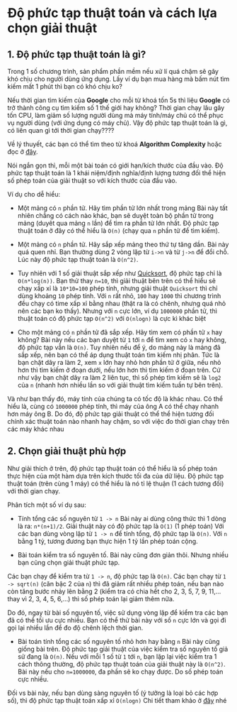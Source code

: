 # Độ phức tạp thuật toán và cách lựa chọn giải thuật

## 1. Độ phức tạp thuật toán là gì?

Trong 1 số chương trình, sản phẩm phần mềm nếu xử lí quá chậm sẽ gây khó chịu cho người dùng ứng dụng. Lấy ví dụ bạn mua hàng mà bấm nút tìm kiếm mất 1 phút thì bạn có khó chịu ko?

Nếu thời gian tìm kiếm của **Google** cho mỗi từ khoá tốn 5s thì liệu **Google** có trở thành công cụ tìm kiếm số 1 thế giới hay không?
Thời gian chạy lâu gây tốn CPU, làm giảm số lượng người dùng mà máy tính/máy chủ có thể phục vụ người dùng (với ứng dụng có máy chủ). Vậy độ phức tạp thuật toán là gì, có liên quan gì tới thời gian chạy????

Về lý thuyết, các bạn có thể tìm theo từ khoá **Algorithm Complexity** hoặc đọc ở [đây](https://vi.wikipedia.org/wiki/%C4%90%E1%BB%99_ph%E1%BB%A9c_t%E1%BA%A1p_thu%E1%BA%ADt_to%C3%A1n).

Nói ngắn gọn thì, mỗi một bài toán có giới hạn/kích thước của đầu vào. Độ phức tạp thuật toán là 1 khái niệm/định nghĩa/định lượng tương đối thể hiện số phép toán của giải thuật so với kích thước của đầu vào.

Ví dụ cho dễ hiểu:

- Một mảng có `n` phần tử. Hãy tìm phần tử lớn nhất trong mảng
Bài này tất nhiên chẳng có cách nào khác, bạn sẽ duyệt toàn bộ phần tử trong mảng (duyêt qua mảng `n` lần) để tìm ra phần tử lớn nhất. Độ phức tạp thuật toán ở đây có thể hiểu là `O(n)` (chạy qua `n` phần tử để tìm kiếm).

- Một mảng có `n` phần tử. Hãy sắp xếp mảng theo thứ tự tăng dần.
Bài này quá quen nhỉ. Bạn thường dùng 2 vòng lặp từ `i->n` và từ `j->n` để đổi chỗ. Lúc này độ phức tạp thuật toán là `O(n^2)`.

- Tuy nhiên với 1 số giải thuật sắp xếp như [Quicksort](https://en.wikipedia.org/wiki/Quicksort), độ phức tạp chỉ là `O(n*log(n))`. 
Bạn thử thay `n=10`, thì giải thuật bên trên có thể hiểu sẽ chạy xấp xỉ là `10*10=100` phép tính, nhưng giải thuật `Quicksort` thì chỉ dùng khoảng `10` phép tính. Với `n` rất nhỏ, `100` hay `1000` thì chương trình đều chạy có time xấp xỉ bằng nhau (thật ra là có chênh, nhưng quá nhỏ nên các bạn ko thấy). Nhưng với `n` cực lớn, ví dụ `1000000` phần tử, thì thuật toán có độ phức tạp `O(n^2)` với `O(nlogn)` là cực kì khác biệt

- Cho một mảng có `n` phần tử đã sắp xếp. Hãy tìm xem có phần tử `x` hay không?
Bài này nếu các bạn duyệt từ `1` tới `n` để tìm xem có `x` hay không, độ phức tạp vẫn là `O(n)`.
Tuy nhiên nếu để ý, do mảng này là mảng đã sắp xếp, nên bạn có thể áp dụng thuật toán tìm kiếm nhị phân. Tức là bạn chặt dãy ra làm 2, xem `x` lớn hay nhỏ hơn phần tử ở giữa, nếu nhỏ hơn thì tìm kiếm ở đoạn dưới, nếu lớn hơn thì tìm kiếm ở đoạn trên. Cứ như vậy bạn chặt dãy ra làm 2 liên tục, thì số phép tìm kiếm sẽ là `log2` của `n` (nhanh hơn nhiều lần so với giải thuật tìm kiếm tuần tự bên trên).

Và như bạn thấy đó, máy tính của chúng ta có tốc độ là khác nhau. Có thể hiểu là, cùng có `1000000` phép tính, thì máy của ông A có thể chạy nhanh hơn máy ông B. Do đó, độ phức tạp giải thuật có thể thể hiện tương đối chính xác thuật toán nào nhanh hay chậm, so với việc đo thời gian chạy trên các máy khác nhau 


## 2. Chọn giải thuật phù hợp

Như giải thích ở trên, độ phức tạp thuật toán có thể hiểu là số phép toán thực hiện của một hàm dựa trên kích thước tối đa của dữ liệu. Độ phức tạp thuật toán (trên cùng 1 máy) có thể hiểu là nó tỉ lệ thuận (1 cách tương đối) với thời gian chạy.

Phân tích một số ví dụ sau:

- Tính tổng các số nguyên từ `1 -> n`
Bài này ai dùng công thức thì 1 dòng là ra: `n*(n+1)/2`. Giải thuật này có độ phức tạp là `O(1)` (1 phép toán)
Với các bạn dùng vòng lặp từ `1 -> n` để tính tổng, độ phức tạp là `O(n)`. Với `n` bằng 1 tỷ, tương đương bạn thực hiện 1 tỷ lần phép toán cộng.

- Bài toán kiểm tra số nguyên tố.
Bài này cũng đơn giản thôi. Nhưng nhiều bạn cũng chọn giải thuật phức tạp.

Các bạn chạy để kiểm tra từ `1 -> n`, độ phức tạp là `O(n)`. Các bạn chạy từ `1 -> sqrt(n)` (căn bậc 2 của `n`) thì đã giảm rất nhiều phép toán, nếu bạn nào còn tăng bước nhảy lên bằng 2 (kiểm tra có chia hết cho 2, 3, 5, 7, 9, 11,... thay vì 2, 3, 4, 5, 6,...) thì số phép toán lại giảm thêm nữa.

Do đó, ngay từ bài số nguyên tố, việc sử dụng vòng lặp để kiểm tra các bạn đã có thể tối ưu cực nhiều. Bạn có thể thử bài này với số `n` cực lớn và gọi đi gọi lại nhiều lần để đo độ chênh lệch thời gian.

- Bài toán tính tổng các số nguyên tố nhỏ hơn hay bằng `n`
Bài này cũng giống bài trên. Độ phức tạp giải thuật của việc kiểm tra số nguyên tố giả sử đang là `O(n)`.
Nếu với mỗi 1 số từ `1` tới `n`, bạn lặp lại việc kiểm tra 1 cách thông thường, độ phức tạp thuật toán của giải thuật này là `O(n^2)`.
Bài này nếu cho `n=1000000`, đa phần sẽ ko chạy được. Do số phép toán cực nhiều.

Đối vs bài này, nếu bạn dùng sàng nguyên tố (ý tưởng là loại bỏ các hợp số), thì độ phức tạp thuật toán xấp xỉ `O(nlogn)`
Chi tiết tham khảo ở [đây](https://vnoi.info/wiki/translate/he/Number-Theory-2) nhé 
